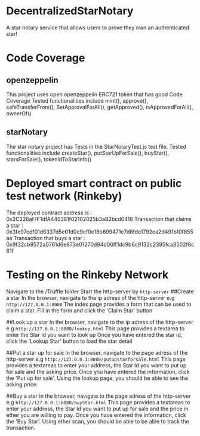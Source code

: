 # DecentralizedStarNotary
A star notary service that allows users to prove they own an authenticated star!

# Code Coverage
## openzeppelin
This project uses open openzeppelin ERC721 token that has good Code Coverage
Tested functionalities include mint(), approve(), safeTransferFrom(), SetApprovalForAll(), getApproved(), isApprovedForAll(), ownerOf()

## starNotary
The star notary project has Tests in the StarNotaryTest.js test file.
Tested functionalities include createStar(), putStarUpForSale(), buyStar(), starsForSale(), tokenIdToStarInfo()

# Deployed smart contract on public test network (Rinkeby)
The deployed contract address is : 0x2C226af7F1dfA445381f02102025b3aB2bcd0418
Transaction that claims a star : 0x3fe97cdf01d6337d5e01d0e9cf0e18b699471e7d8fde1792ea2d491b10f855aa
Transaction that buys a star : 0x9f32cb9572a0761d6e873e01270d94d06ff1dc9b6c9132c2395fca3502f8c61f

# Testing on the Rinkeby Network
Navigate to the /Truffle folder
Start the http-server by
`
    http-server
`
##Create a star
In the browser, navigate to the ip adress of the http-server e.g
`
    http://127.0.0.1:8080
`
The index page provides a form that can be used to claim a star.
Fill in the form and click the 'Claim Star' button

##Look up a star
In the browser, navigate to the ip adress of the http-server e.g
`
    http://127.0.0.1:8080/lookup.html
`
This page provides a textarea to enter the Star Id you want to look up
Once you have entered the star id, click the 'Lookup Star' button to load the star detail

##Put a star up for sale
In the browser, navigate to the page adress of the http-server e.g
`
    http://127.0.0.1:8080/putupstarforsale.html
`
This page provides a textareas to enter your address, the Star Id you want to put up for sale and the asking price.
Once you have entered the information, click the 'Put up for sale'.
Using the lookup page, you should be able to see the asking price.

##Buy a star
In the browser, navigate to the page adress of the http-server e.g
`
    http://127.0.0.1:8080/buyStar.html
`
This page provides a textareas to enter your address, the Star Id you want to put up for sale and the price in ether you are willing to pay.
Once you have entered the information, click the 'Buy Star'.
Using ether scan, you should be able to be able to track the transaction.